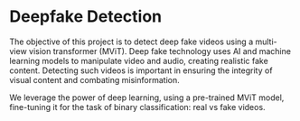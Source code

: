 # Deepfake Detection
The objective of this project is to detect deep fake videos using a multi-view vision transformer (MViT). Deep fake technology uses AI and machine learning models to manipulate video and audio, creating realistic fake content. Detecting such videos is important in ensuring the integrity of visual content and combating misinformation.

We leverage the power of deep learning, using a pre-trained MViT model, fine-tuning it for the task of binary classification: real vs fake videos.
